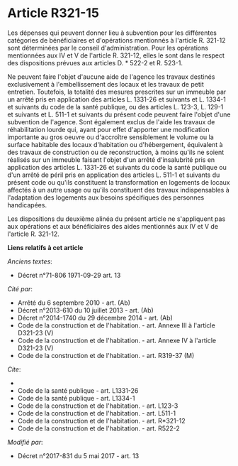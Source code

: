 # Article R321-15

Les dépenses qui peuvent donner lieu à subvention pour les différentes catégories de bénéficiaires et d'opérations mentionnés
à l'article R. 321-12 sont déterminées par le conseil d'administration. Pour les opérations mentionnées aux IV et V de
l'article R. 321-12, elles le sont dans le respect des dispositions prévues aux articles D. * 522-2 et R. 523-1.

Ne peuvent faire l'objet d'aucune aide de l'agence les travaux destinés exclusivement à l'embellissement des locaux et les
travaux de petit entretien. Toutefois, la totalité des mesures prescrites sur un immeuble par un arrêté pris en application
des articles L. 1331-26 et suivants et L. 1334-1 et suivants du code de la santé publique, ou des articles L. 123-3, L. 129-1
et suivants et L. 511-1 et suivants du présent code peuvent faire l'objet d'une subvention de l'agence. Sont également exclus
de l'aide les travaux de réhabilitation lourde qui, ayant pour effet d'apporter une modification importante au gros oeuvre ou
d'accroître sensiblement le volume ou la surface habitable des locaux d'habitation ou d'hébergement, équivalent à des travaux
de construction ou de reconstruction, à moins qu'ils ne soient réalisés sur un immeuble faisant l'objet d'un arrêté
d'insalubrité pris en application des articles L. 1331-26 et suivants du code la santé publique ou d'un arrêté de péril pris
en application des articles L. 511-1 et suivants du présent code ou qu'ils constituent la transformation en logements de
locaux affectés à un autre usage ou qu'ils constituent des travaux indispensables à l'adaptation des logements aux besoins
spécifiques des personnes handicapées.

Les dispositions du deuxième alinéa du présent article ne s'appliquent pas aux opérations et aux bénéficiaires des aides
mentionnés aux IV et V de l'article R. 321-12.

**Liens relatifs à cet article**

_Anciens textes_:

  - Décret n°71-806 1971-09-29 art. 13

_Cité par_:

  - Arrêté du 6 septembre 2010 - art. (Ab)
  - Décret n°2013-610 du 10 juillet 2013 - art. (Ab)
  - Décret n°2014-1740 du 29 décembre 2014 - art. (Ab)
  - Code de la construction et de l'habitation. - art. Annexe III à l'article D321-23 (V)
  - Code de la construction et de l'habitation. - art. Annexe IV à l'article D321-23 (V)
  - Code de la construction et de l'habitation. - art. R319-37 (M)

_Cite_:

  - 
  - Code de la santé publique - art. L1331-26
  - Code de la santé publique - art. L1334-1
  - Code de la construction et de l'habitation. - art. L123-3
  - Code de la construction et de l'habitation. - art. L511-1
  - Code de la construction et de l'habitation. - art. R*321-12
  - Code de la construction et de l'habitation. - art. R522-2

_Modifié par_:

  - Décret n°2017-831 du 5 mai 2017 - art. 13
